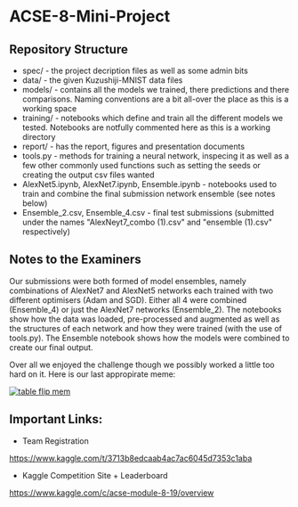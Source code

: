 # ACSE-8-Mini-Project

## Repository Structure
- spec/ - the project decription files as well as some admin bits
- data/ - the given Kuzushiji-MNIST data files
- models/ - contains all the models we trained, there predictions and there comparisons. Naming conventions are a bit all-over the place as this is a working space
- training/ - notebooks which define and train all the different models we tested. Notebooks are notfully commented here as this is a working directory
- report/ - has the report, figures and presentation documents
- tools.py - methods for training a neural network, inspecing it as well as a few other commonly used functions such as setting the seeds or creating the output csv files wanted
- AlexNet5.ipynb, AlexNet7.ipynb, Ensemble.ipynb - notebooks used to train and combine the final submission network ensemble (see notes below)
- Ensemble_2.csv, Ensemble_4.csv - final test submissions (submitted under the names "AlexNeyt7_combo (1).csv" and "ensemble (1).csv" respectively)

## Notes to the Examiners
Our submissions were both formed of model ensembles, namely combinations of AlexNet7 and AlexNet5 networks each trained with two different optimisers (Adam and SGD). Either all 4 were combined (Ensemble_4) or just the AlexNet7 networks (Ensemble_2). The notebooks show how the data was loaded, pre-processed and augmented as well as the structures of each network and how they were trained (with the use of tools.py). The Ensemble notebook shows how the models were combined to create our final output.

Over all we enjoyed the challenge though we possibly worked a little too hard on it. Here is our last appropirate meme:

<a href="https://imgflip.com/i/31qum1"><img src="https://i.imgflip.com/31qum1.jpg" title="table flip meme" alt="table flip mem"/></a>

## Important Links:

- Team Registration

https://www.kaggle.com/t/3713b8edcaab4ac7ac6045d7353c1aba

- Kaggle Competition Site + Leaderboard

https://www.kaggle.com/c/acse-module-8-19/overview
